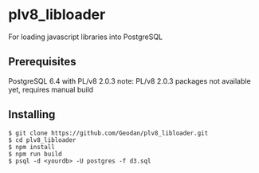 # plv8_libloader

For loading javascript libraries into PostgreSQL

## Prerequisites

PostgreSQL 6.4 with PL/v8 2.0.3 
note: PL/v8 2.0.3 packages not available yet, requires manual build

## Installing

```
$ git clone https://github.com/Geodan/plv8_libloader.git
$ cd plv8_libloader
$ npm install 
$ npm run build
$ psql -d <yourdb> -U postgres -f d3.sql
```
